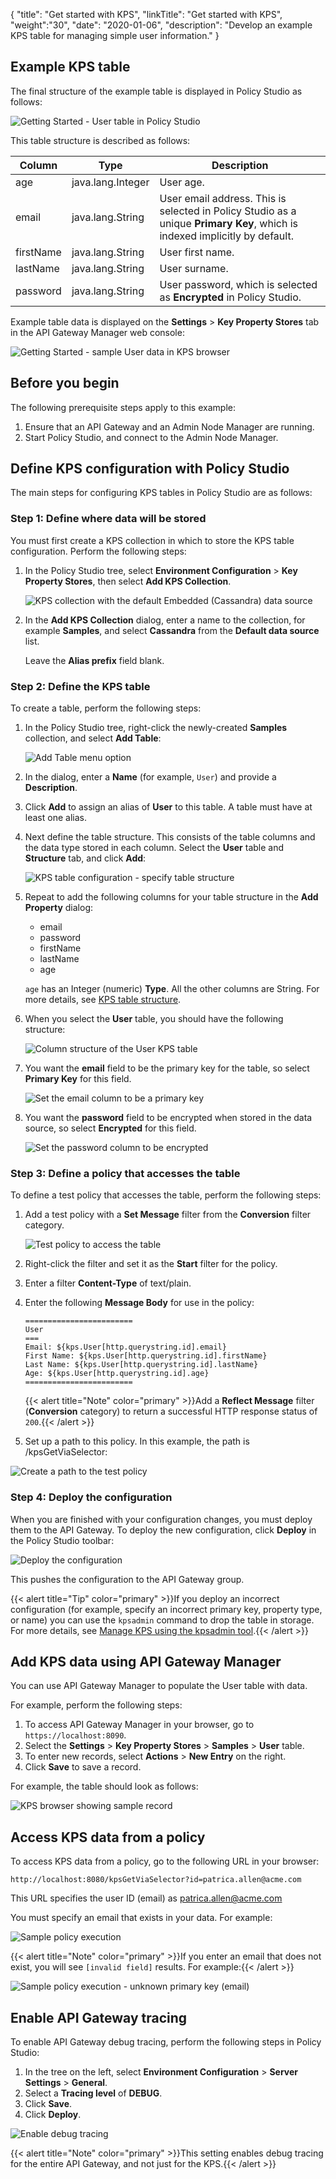 {
"title": "Get started with KPS",
"linkTitle": "Get started with KPS",
"weight":"30",
"date": "2020-01-06",
"description": "Develop an example KPS table for managing simple user information."
}

## Example KPS table

The final structure of the example table is displayed in Policy Studio as follows:

![Getting Started - User table in Policy Studio](/Images/APIGatewayKPSUserGuide/03000002.png)

This table structure is described as follows:

| Column    | Type              | Description                                                                                                                |
|-----------|-------------------|----------------------------------------------------------------------------------------------------------------------------|
| age       | java.lang.Integer | User age.                                                                                                                  |
| email     | java.lang.String  | User email address. This is selected in Policy Studio as a unique **Primary Key**, which is indexed implicitly by default. |
| firstName | java.lang.String  | User first name.                                                                                                           |
| lastName  | java.lang.String  | User surname.                                                                                                              |
| password  | java.lang.String  | User password, which is selected as **Encrypted** in Policy Studio.                                                        |

Example table data is displayed on the **Settings** > **Key Property Stores** tab in the API Gateway Manager web console:

![Getting Started - sample User data in KPS browser](/Images/APIGatewayKPSUserGuide/03000003.png)

## Before you begin

The following prerequisite steps apply to this example:

1. Ensure that an API Gateway and an Admin Node Manager are running.
2. Start Policy Studio, and connect to the Admin Node Manager.

## Define KPS configuration with Policy Studio

The main steps for configuring KPS tables in Policy Studio are as follows:

### Step 1: Define where data will be stored

You must first create a KPS collection in which to store the KPS table configuration. Perform the following steps:

1. In the Policy Studio tree, select **Environment Configuration** > **Key Property Stores**, then select **Add KPS Collection**.

    ![KPS collection with the default Embedded (Cassandra) data source](/Images/APIGatewayKPSUserGuide/03000004.png)

2. In the **Add KPS Collection** dialog, enter a name to the collection, for example **Samples**, and select **Cassandra** from the **Default data source** list.

    Leave the **Alias prefix** field blank.

### Step 2: Define the KPS table

To create a table, perform the following steps:

1. In the Policy Studio tree, right-click the newly-created **Samples** collection, and select **Add Table**:

    ![Add Table menu option](/Images/APIGatewayKPSUserGuide/03000005.png)

2. In the dialog, enter a **Name** (for example, `User`) and provide a **Description**.
3. Click **Add** to assign an alias of **User** to this table. A table must have at least one alias.
4. Next define the table structure. This consists of the table columns and the data type stored in each column. Select the **User** table and **Structure** tab, and click **Add**:

    ![KPS table configuration - specify table structure](/Images/APIGatewayKPSUserGuide/03000007.png)

5. Repeat to add the following columns for your table structure in the **Add Property** dialog:
    * email
    * password
    * firstName
    * lastName
    * age

    `age` has an Integer (numeric) **Type**. All the other columns are String. For more details, see [KPS table structure](/docs/apigtw_kpsguide/kps_configuration/#kps-table-structure).

6. When you select the **User** table, you should have the following structure:

    ![Column structure of the User KPS table](/Images/APIGatewayKPSUserGuide/0300000A.png)

7. You want the **email** field to be the primary key for the table, so select **Primary Key** for this field.

    ![Set the email column to be a primary key](/Images/APIGatewayKPSUserGuide/0300000B.png)

8. You want the **password** field to be encrypted when stored in the data source, so select **Encrypted** for this field.

    ![Set the password column to be encrypted](/Images/APIGatewayKPSUserGuide/0300000C.png)

### Step 3: Define a policy that accesses the table

To define a test policy that accesses the table, perform the following steps:

1. Add a test policy with a **Set Message** filter from the **Conversion** filter category.

    ![Test policy to access the table](/Images/APIGatewayKPSUserGuide/0300000E.png)

2. Right-click the filter and set it as the **Start** filter for the policy.
3. Enter a filter **Content-Type** of text/plain.
4. Enter the following **Message Body** for use in the policy:

    ```
    ========================
    User
    ===
    Email: ${kps.User[http.querystring.id].email}
    First Name: ${kps.User[http.querystring.id].firstName}
    Last Name: ${kps.User[http.querystring.id].lastName}
    Age: ${kps.User[http.querystring.id].age}
    ========================
    ```

    {{< alert title="Note" color="primary" >}}Add a **Reflect Message** filter (**Conversion** category) to return a successful HTTP response status of `200`.{{< /alert >}}

5. Set up a path to this policy. In this example, the path is /kpsGetViaSelector:

![Create a path to the test policy](/Images/APIGatewayKPSUserGuide/03000010.png)

### Step 4: Deploy the configuration

When you are finished with your configuration changes, you must deploy them to the API Gateway. To deploy the new configuration, click **Deploy** in the Policy Studio toolbar:

![Deploy the configuration](/Images/APIGatewayKPSUserGuide/03000011.png)

This pushes the configuration to the API Gateway group.

{{< alert title="Tip" color="primary" >}}If you deploy an incorrect configuration (for example, specify an incorrect primary key, property type, or name) you can use the `kpsadmin` command to drop the table in storage. For more details, see [Manage KPS using the kpsadmin tool](/docs/apigtw_kpsguide/how_to_use_kpsadmin_command/).{{< /alert >}}

## Add KPS data using API Gateway Manager

You can use API Gateway Manager to populate the User table with data.

For example, perform the following steps:

1. To access API Gateway Manager in your browser, go to `https://localhost:8090`.
2. Select the **Settings** > **Key Property Stores** > **Samples** > **User** table.
3. To enter new records, select **Actions** > **New Entry** on the right.
4. Click **Save** to save a record.

For example, the table should look as follows:

![KPS browser showing sample record](/Images/APIGatewayKPSUserGuide/03000003.png)

## Access KPS data from a policy

To access KPS data from a policy, go to the following URL in your browser:

```
http://localhost:8080/kpsGetViaSelector?id=patrica.allen@acme.com
```

This URL specifies the user ID (email) as patrica.allen@acme.com

You must specify an email that exists in your data. For example:

![Sample policy execution](/Images/APIGatewayKPSUserGuide/03000014.png)

{{< alert title="Note" color="primary" >}}If you enter an email that does not exist, you will see `[invalid field]` results. For example:{{< /alert >}}

![Sample policy execution - unknown primary key (email)](/Images/APIGatewayKPSUserGuide/03000015.png)

## Enable API Gateway tracing

To enable API Gateway debug tracing, perform the following steps in Policy Studio:

1. In the tree on the left, select **Environment Configuration** > **Server Settings** > **General**.
2. Select a **Tracing level** of **DEBUG**.
3. Click **Save**.
4. Click **Deploy**.

![Enable debug tracing](/Images/APIGatewayKPSUserGuide/03000016.png)

{{< alert title="Note" color="primary" >}}This setting enables debug tracing for the entire API Gateway, and not just for the KPS.{{< /alert >}}
